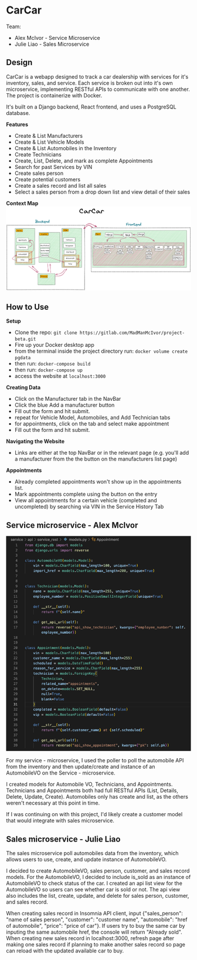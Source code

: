# CarCar

Team:

* Alex McIvor - Service Microservice
* Julie Liao - Sales Microservice

## Design

CarCar is a webapp designed to track a car dealership with services for it's inventory, sales, and service. Each service is broken out into it's own microservice, implementing RESTful APIs to communicate with one another. The project is containerize with Docker.

It's built on a Django backend, React frontend, and uses a PostgreSQL database.

**Features**
- Create & List Manufacturers
- Create & List Vehicle Models
- Create & List Automobiles in the Inventory
- Create Technicians
- Create, List, Delete, and mark as complete Appointments
- Search for past Services by VIN
- Create sales person
- Create potential customers
- Create a sales record and list all sales
- Select a sales person from a drop down list and view detail of their sales


**Context Map**
![context map of the application](/readme_images/CarCar_ContextMap.png)


## How to Use

**Setup**
- Clone the repo: ` git clone https://gitlab.com/MadManMcIvor/project-beta.git `
- Fire up your Docker desktop app
- from the terminal inside the project directory run: `docker volume create pgdata`
- then run: `docker-compose build`
- then run: `docker-compose up`
- access the website at `localhost:3000`

**Creating Data**
- Click on the Manufacturer tab in the NavBar
- Click the blue Add a manufacturer button 
- Fill out the form and hit submit.
- repeat for Vehicle Model, Automobiles, and Add Technician tabs
- for appointments, click on the tab and select make appointment
- Fill out the form and hit submit.

**Navigating the Website**
- Links are either at the top NavBar or in the relevant page (e.g. you'll add a manufacturer from the the button on the manufacturers list page)
  
**Appointments**
- Already completed appointments won't show up in the appointments list.
- Mark appointments complete using the button on the entry 
- View all appointments for a certain vehicle (completed and uncompleted) by searching via VIN in the Service History Tab

## Service microservice - Alex McIvor

![context map of the application](/readme_images/Service_models.png)


For my service - microservice, I used the poller to poll the automobile API from the inventory and then update/create and instance of an AutomobileVO on the Service - microservice. 

I created models for Automobile VO, Technicians, and Appointments. Technicians and Appointments both had full RESTful APIs (List, Details, Delete, Update, Create). Automobiles only has create and list, as the others weren't necessary at this point in time.

If I was continuing on with this project, I'd likely create a customer model that would integrate with sales microservice.


## Sales microservice - Julie Liao

The sales microservice poll automobiles data from the inventory, which allows users to use, create, and update instance of AutomobileVO. 

I decided to create AutomobileVO, sales person, customer, and sales record models. For the AutomobileVO, I decided to include is_sold as an instance of AutomobileVO to check status of the car. I created an api list view for the AutomobileVO so users can see whether car is sold or not. The api view also includes the list, create, update, and delete for sales person, customer, and sales record. 

When creating sales record in Insomnia API client, input {"sales_person": "name of sales person", "customer": "customer name", "automobile": "href of automobile", "price": "price of car"}. If users try to buy the same car by inputing the same automobile href, the console will return "Already sold". When creating new sales record in localhost:3000, refresh page after making one sales record if planning to make another sales record so page can reload with the updated available car to buy.  